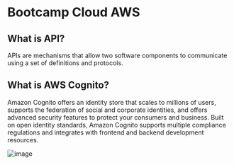 # Bootcamp Cloud AWS

## What is API?

APIs are mechanisms that allow two software components to communicate using a set of definitions and protocols. 


## What is AWS Cognito?

Amazon Cognito offers an identity store that scales to millions of users, supports the federation of social and corporate identities, and offers advanced security features to protect your consumers and business. Built on open identity standards, Amazon Cognito supports multiple compliance regulations and integrates with frontend and backend development resources.

![image](https://github.com/jessicacosta07/seguranca-apis-aws-cognito/assets/65916297/9adde8ab-1b2d-4635-aa48-a49d4dec60e8)

